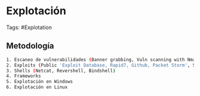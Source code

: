 # Explotación 

Tags: #Explotation 

## Metodología 

```bash 
1. Escaneo de vulnerabilidades (Banner grabbing, Vuln scanning with Nmap scripts and Metasploit)
2. Exploits (Public 'Exploit Database, Rapid7, Github, Packet Storm', Searchsploit, Fixing exploits, Cross-Compiling 'C/C++/C#')
3. Shells (Netcat, Revershell, Bindshell)
4. Frameworks 
5. Explotación en Windows 
6. Explotación en Linux 
```